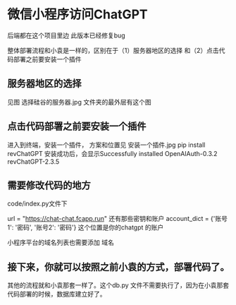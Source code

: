 <!--
 * @Author: xiaoyichao xiao_yi_chao@163.com
 * @Date: 2023-02-24 18:51:36
 * @LastEditors: xiaoyichao xiao_yi_chao@163.com
 * @LastEditTime: 2023-02-25 16:59:42
 * @FilePath: /flask-code/README.md
 * @Description: 这是默认设置,请设置`customMade`, 打开koroFileHeader查看配置 进行设置: https://github.com/OBKoro1/koro1FileHeader/wiki/%E9%85%8D%E7%BD%AE
-->

# 微信小程序访问ChatGPT

后端都在这个项目里边
此版本已经修复bug

整体部署流程和小袁是一样的，区别在于（1）服务器地区的选择 和（2）点击代码部署之前要安装一个插件


## 服务器地区的选择
见图 选择硅谷的服务器.jpg 文件夹的最外层有这个图

## 点击代码部署之前要安装一个插件
进入到终端，安装一个插件，
方案和位置见 安装一个插件.jpg
pip install  revChatGPT
安装成功后，会显示Successfully installed OpenAIAuth-0.3.2 revChatGPT-2.3.5

## 需要修改代码的地方

code/index.py文件下

url = "https://chat-chat.fcapp.run"
还有那些密钥和账户
account_dict = {'账号1': '密码', '账号2': '密码'}  这个位置是你的chatgpt 的账户

小程序平台的域名列表也需要添加 域名


## 接下来，你就可以按照之前小袁的方式，部署代码了。

其他的流程就和小袁那套一样了。这个db.py 文件不需要执行了，因为在小袁那套代码部署的时候，数据库建立好了。
